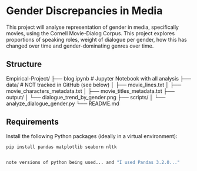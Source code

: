 # Gender Discrepancies in Media 

This project will analyse representation of gender in media, specifically movies, using the Cornell Movie-Dialog Corpus. This project explores proportions of speaking roles, weight of dialogue per gender, how this has changed over time and gender-dominating genres over time.

## Structure 
Empirical-Project/ ├── blog.ipynb # Jupyter Notebook with all analysis ├── data/ # NOT tracked in GitHub (see below) │ ├── movie_lines.txt │ ├── movie_characters_metadata.txt │ ├── movie_titles_metadata.txt ├── output/ │ └── dialogue_trend_by_gender.png ├── scripts/ │ └── analyze_dialogue_gender.py └── README.md

## Requirements 
Install the following Python packages (ideally in a virtual environment):

```bash
pip install pandas matplotlib seaborn nltk


note versions of python being used... and "I used Pandas 3.2.0..."

